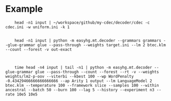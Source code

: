 # Example


        head -n1 input | ~/workspace/github/my-cdec/decoder/cdec -c cdec.ini -w uniform.ini -k 1


        head -n1 input | python -m easyhg.mt.decoder --grammars grammars --glue-grammar glue --pass-through --weights target.ini --lm 2 btec.klm --count --forest -v out-exact
        
        

        time head -n4 input | tail -n1 | python -m easyhg.mt.decoder --glue-grammar glue --pass-through --count --forest --rt -v --weights weights/lm2-p-oov --viterbi --kbest 100 --wp WordPenalty -0.43429466666666666666 --ap Arity 1 output --lm LanguageModel 2 btec.klm --temperature 100 --framework slice --samples 100 --within ancestral --batch 50 --burn 100 --lag 5 --history --experiment n3 --rate 10e5 10e5